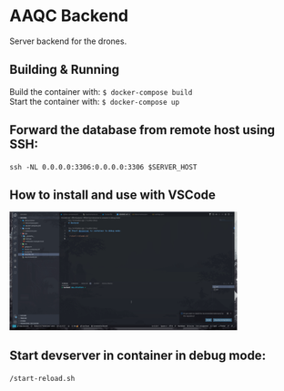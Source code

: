 # AAQC Backend

Server backend for the drones.

## Building & Running

Build the container with: `$ docker-compose build`<br>
Start the container with: `$ docker-compose up`<br>

## Forward the database from remote host using SSH:

`ssh -NL 0.0.0.0:3306:0.0.0.0:3306 $SERVER_HOST`

## How to install and use with VSCode

<a href="how-to-use.gif" target="_blank"><img src="how-to-use.gif" alt="GIF Tutorial on how to do it" width="400px"></a>

## Start devserver in container in debug mode:

`/start-reload.sh`
